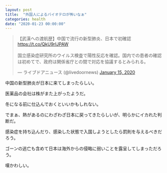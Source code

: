 ```yaml
---
layout: post
title:  "外国人によるバイオテロが怖いなぁ"
categories: health
date: "2020-01-23 00:00:00"
---
```


<blockquote class="twitter-tweet tw-align-center"><p lang="ja" dir="ltr">【武漢への渡航歴】中国で流行の新型肺炎、日本で初確認<a href="https://t.co/QkU9rIJPAW">https://t.co/QkU9rIJPAW</a><br><br>国立感染症研究所のウイルス検査で陽性反応を確認。国内での患者の確認は初めてで、政府は関係省庁との間で対応を協議するとみられる。</p>&mdash; ライブドアニュース (@livedoornews) <a href="https://twitter.com/livedoornews/status/1217580266006310912?ref_src=twsrc%5Etfw">January 15, 2020</a></blockquote> <script async src="https://platform.twitter.com/widgets.js" charset="utf-8"></script>

中国の新型肺炎が日本に来てしまったらしい。

医薬品の会社は株がまた上がったようだ。

冬になる前に仕込んでおくといいかもしれない。

でまぁ、熱があるのにわざわざ日本に戻ってきたらしいが、明らかにイカれた判断だ。

感染症を持ち込んだり、感染した状態で入国しようとしたら罰則を与えるべきだろう。

ゴーンの逃亡も含めて日本は海外からの侵略に弱いことを露呈してしまっただろう。

嘆かわしい。

